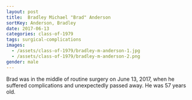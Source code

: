 ```yaml
---
layout: post
title:  Bradley Michael "Brad" Anderson
sortKey: Anderson, Bradley
date: 2017-06-13
categories: class-of-1979
tags: surgical-complications
images:
  - /assets/class-of-1979/bradley-m-anderson-1.jpg
  - /assets/class-of-1979/bradley-m-anderson-2.png
gender: male
---
```

Brad was in the middle of routine surgery on June 13, 2017, when he suffered complications and unexpectedly passed away. He was 57 years old.
